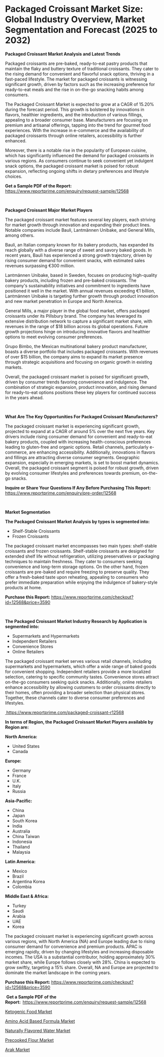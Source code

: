 <p><h1>Packaged Croissant Market Size: Global Industry Overview, Market Segmentation and Forecast (2025 to 2032)</h1></p><p><strong>Packaged Croissant Market Analysis and Latest Trends</strong></p>
<p><p>Packaged croissants are pre-baked, ready-to-eat pastry products that maintain the flaky and buttery texture of traditional croissants. They cater to the rising demand for convenient and flavorful snack options, thriving in a fast-paced lifestyle. The market for packaged croissants is witnessing significant growth, driven by factors such as the increasing preference for ready-to-eat meals and the rise in on-the-go snacking habits among consumers.</p><p>The Packaged Croissant Market is expected to grow at a CAGR of 15.20% during the forecast period. This growth is bolstered by innovations in flavors, healthier ingredients, and the introduction of various fillings, appealing to a broader consumer base. Manufacturers are focusing on premium and artisanal offerings, tapping into the trend for gourmet food experiences. With the increase in e-commerce and the availability of packaged croissants through online retailers, accessibility is further enhanced.</p><p>Moreover, there is a notable rise in the popularity of European cuisine, which has significantly influenced the demand for packaged croissants in various regions. As consumers continue to seek convenient yet indulgent snack options, the packaged croissant market is poised for robust expansion, reflecting ongoing shifts in dietary preferences and lifestyle choices.</p></p>
<p><strong>Get a Sample PDF of the Report:&nbsp;</strong> <a href="https://www.reportprime.com/enquiry/request-sample/12568?utm_campaign=1869&utm_medium=2&utm_source=Github&utm_content=ia&utm_term=19032025&utm_id=packaged-croissant">https://www.reportprime.com/enquiry/request-sample/12568</a></p>
<p>&nbsp;</p>
<p><strong>Packaged Croissant Major Market Players</strong></p>
<p><p>The packaged croissant market features several key players, each striving for market growth through innovation and expanding their product lines. Notable companies include Bauli, Lantmännen Unibake, and General Mills, among others.</p><p>Bauli, an Italian company known for its bakery products, has expanded its reach globally with a diverse range of sweet and savory baked goods. In recent years, Bauli has experienced a strong growth trajectory, driven by rising consumer demand for convenient snacks, with estimated sales revenues surpassing €300 million.</p><p>Lantmännen Unibake, based in Sweden, focuses on producing high-quality bakery products, including frozen and pre-baked croissants. The company's sustainability initiatives and commitment to ingredients have positioned it well in the market. With annual revenues exceeding €1 billion, Lantmännen Unibake is targeting further growth through product innovation and new market penetration in Europe and North America.</p><p>General Mills, a major player in the global food market, offers packaged croissants under its Pillsbury brand. The company has leveraged its extensive distribution network to capture a significant market share, with revenues in the range of $18 billion across its global operations. Future growth projections hinge on introducing innovative flavors and healthier options to meet evolving consumer preferences.</p><p>Grupo Bimbo, the Mexican multinational bakery product manufacturer, boasts a diverse portfolio that includes packaged croissants. With revenues of over $15 billion, the company aims to expand its market presence through strategic acquisitions and focusing on organic growth in existing markets.</p><p>Overall, the packaged croissant market is poised for significant growth, driven by consumer trends favoring convenience and indulgence. The combination of strategic expansion, product innovation, and rising demand for ready-to-eat options positions these key players for continued success in the years ahead.</p></p>
<p>&nbsp;</p>
<p><strong>What Are The Key Opportunities For Packaged Croissant Manufacturers?</strong></p>
<p><p>The packaged croissant market is experiencing significant growth, projected to expand at a CAGR of around 5% over the next five years. Key drivers include rising consumer demand for convenient and ready-to-eat bakery products, coupled with increasing health-conscious preferences leading to gluten-free and organic options. Retail channels, particularly e-commerce, are enhancing accessibility. Additionally, innovations in flavors and fillings are attracting diverse consumer segments. Geographic expansion, especially in emerging markets, is set to boost market dynamics. Overall, the packaged croissant segment is poised for robust growth, driven by evolving consumer lifestyles and preferences towards premium, on-the-go snacks.</p></p>
<p><strong>Inquire or Share Your Questions If Any Before Purchasing This Report:</strong> <a href="https://www.reportprime.com/enquiry/pre-order/12568?utm_campaign=1869&utm_medium=2&utm_source=Github&utm_content=ia&utm_term=19032025&utm_id=packaged-croissant">https://www.reportprime.com/enquiry/pre-order/12568</a></p>
<p>&nbsp;</p>
<p><strong>Market Segmentation</strong></p>
<p><strong>The Packaged Croissant Market Analysis by types is segmented into:</strong></p>
<p><ul><li>Shelf-Stable Croissants</li><li>Frozen Croissants</li></ul></p>
<p><p>The packaged croissant market encompasses two main types: shelf-stable croissants and frozen croissants. Shelf-stable croissants are designed for extended shelf life without refrigeration, utilizing preservatives or packaging techniques to maintain freshness. They cater to consumers seeking convenience and long-term storage options. On the other hand, frozen croissants are pre-baked and require freezing to preserve quality. They offer a fresh-baked taste upon reheating, appealing to consumers who prefer immediate preparation while enjoying the indulgence of bakery-style products at home.</p></p>
<p><strong>Purchase this Report:&nbsp;</strong><a href="https://www.reportprime.com/checkout?id=12568&price=3590&utm_campaign=1869&utm_medium=2&utm_source=Github&utm_content=ia&utm_term=19032025&utm_id=packaged-croissant">https://www.reportprime.com/checkout?id=12568&price=3590</a></p>
<p>&nbsp;</p>
<p><strong>The Packaged Croissant Market Industry Research by Application is segmented into:</strong></p>
<p><ul><li>Supermarkets and Hypermarkets</li><li>Independent Retailers</li><li>Convenience Stores</li><li>Online Retailers</li></ul></p>
<p><p>The packaged croissant market serves various retail channels, including supermarkets and hypermarkets, which offer a wide range of baked goods for convenient shopping. Independent retailers provide a more localized selection, catering to specific community tastes. Convenience stores attract on-the-go consumers seeking quick snacks. Additionally, online retailers enhance accessibility by allowing customers to order croissants directly to their homes, often providing a broader selection than physical stores. Together, these channels cater to diverse consumer preferences and lifestyles.</p></p>
<p><a href="https://www.reportprime.com/packaged-croissant-r12568?utm_campaign=1869&utm_medium=2&utm_source=Github&utm_content=ia&utm_term=19032025&utm_id=packaged-croissant">&nbsp;https://www.reportprime.com/packaged-croissant-r12568</a></p>
<p><strong>In terms of Region, the Packaged Croissant Market Players available by Region are:</strong></p>
<p>
    <p> <strong> North America: </strong>
        <ul>
            <li>United States</li>
            <li>Canada</li>
        </ul>
        </p> 
    <p> <strong> Europe: </strong>
        <ul>
            <li>Germany</li>
            <li>France</li>
            <li>U.K.</li>
            <li>Italy</li>
            <li>Russia</li>
        </ul>
        </p> 
    <p> <strong> Asia-Pacific: </strong>
        <ul>
            <li>China</li>
            <li>Japan</li>
            <li>South Korea</li>
            <li>India</li>
            <li>Australia</li>
            <li>China Taiwan</li>
            <li>Indonesia</li>
            <li>Thailand</li>
            <li>Malaysia</li>
        </ul>
        </p> 
    <p> <strong> Latin America: </strong>
        <ul>
            <li>Mexico</li>
            <li>Brazil</li>
            <li>Argentina Korea</li>
            <li>Colombia</li>
        </ul>
        </p> 
    <p> <strong> Middle East & Africa: </strong>
        <ul>
            <li>Turkey</li>
            <li>Saudi</li>
            <li>Arabia</li>
            <li>UAE</li>
            <li>Korea</li>
        </ul>
    </p>
    </p>
<p><p>The packaged croissant market is experiencing significant growth across various regions, with North America (NA) and Europe leading due to rising consumer demand for convenience and premium products. APAC is emerging rapidly, driven by changing lifestyles and increasing disposable incomes. The USA is a substantial contributor, holding approximately 30% market share, while Europe follows closely with 28%. China is expected to grow swiftly, targeting a 15% share. Overall, NA and Europe are projected to dominate the market landscape in the coming years.</p></p>
<p><strong>Purchase this Report: </strong><a href="https://www.reportprime.com/checkout?id=12568&price=3590&utm_campaign=1869&utm_medium=2&utm_source=Github&utm_content=ia&utm_term=19032025&utm_id=packaged-croissant">https://www.reportprime.com/checkout?id=12568&price=3590</a></p>
<p>&nbsp;<strong>Get a Sample PDF of the Report:&nbsp;&nbsp;</strong><a href="https://www.reportprime.com/enquiry/request-sample/12568?utm_campaign=1869&utm_medium=2&utm_source=Github&utm_content=ia&utm_term=19032025&utm_id=packaged-croissant">https://www.reportprime.com/enquiry/request-sample/12568</a></p>
<p><strong></strong></p>
<p><p><a href="https://github.com/nyanikumchu/Market-Research-Report-List-1/blob/main/ketogenic-food-market.md?utm_campaign=1869&utm_medium=2&utm_source=Github&utm_content=ia&utm_term=19032025&utm_id=packaged-croissant">Ketogenic Food Market</a></p><p><a href="https://github.com/naanaafranxu/Market-Research-Report-List-1/blob/main/amino-acid-based-formula-market.md?utm_campaign=1869&utm_medium=2&utm_source=Github&utm_content=ia&utm_term=19032025&utm_id=packaged-croissant">Amino Acid Based Formula Market</a></p><p><a href="https://github.com/suebabuhai/Market-Research-Report-List-1/blob/main/naturally-flavored-water-market.md?utm_campaign=1869&utm_medium=2&utm_source=Github&utm_content=ia&utm_term=19032025&utm_id=packaged-croissant">Naturally Flavored Water Market</a></p><p><a href="https://github.com/knazsdadeyvw/Market-Research-Report-List-1/blob/main/precooked-flour-market.md?utm_campaign=1869&utm_medium=2&utm_source=Github&utm_content=ia&utm_term=19032025&utm_id=packaged-croissant">Precooked Flour Market</a></p><p><a href="https://github.com/goliareanoyh/Market-Research-Report-List-1/blob/main/arak-market.md?utm_campaign=1869&utm_medium=2&utm_source=Github&utm_content=ia&utm_term=19032025&utm_id=packaged-croissant">Arak Market</a></p></p>